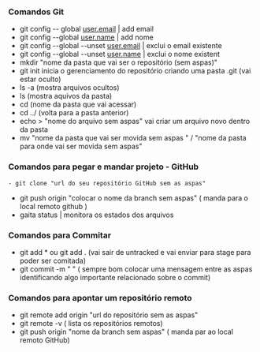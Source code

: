 ### Comandos Git 

- git config -- global [user.email](http://user.email/) | add email
- git config --global [user.name](http://user.name/)  | add nome
- git config --global --unset [user.email](http://user.email/) | exclui o email existente
- git config --global --unset [user.name](http://user.name/)  | exclui o nome existent
- mkdir "nome da pasta que vai ser o repositório (sem aspas)"
- git init  inicia o gerenciamento do repositório criando uma pasta .git (vai estar oculto)
- ls -a  (mostra arquivos ocultos)
- ls   (mostra aquivos da pasta)
- cd  (nome da pasta que vai acessar)
- cd ../ (volta para a pasta anterior)
- echo >  "nome do arquivo sem aspas" vai criar um arquivo novo dentro da pasta 
- mv "nome da pasta que vai ser movida sem aspas " / "nome da pasta para onde vai ser  movida sem aspas"

### Comandos para pegar e mandar projeto - GitHub

	- git clone "url do seu repositório GitHub sem as aspas"

- git push origin "colocar o nome da branch sem aspas" ( manda para o local remoto github )
-  gaita status   | monitora os estados dos arquivos



### Comandos para Commitar

- git add * ou git add .  (vai sair de untracked e vai enviar para stage para poder ser comitada)
- git commit -m "  "  ( sempre bom colocar  uma mensagem entre as aspas identificando algo importante relacionado sobre o commit)

### Comandos para apontar um repositório remoto

- git remote add origin "url do repositório sem as aspas"
- git remote -v   ( lista os repositórios remotos)
- git push origin "nome da branch sem aspas" ( manda par ao local remoto GitHub)







​	

​	

